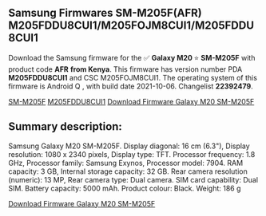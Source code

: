 <h2>Samsung Firmwares SM-M205F(AFR) M205FDDU8CUI1/M205FOJM8CUI1/M205FDDU8CUI1</h2>
Download the Samsung firmware for the ✅ <strong>Galaxy M20 </strong> ⭐ <strong>SM-M205F</strong> with product code <strong>AFR</strong> <strong> from Kenya</strong>. This firmware has version number PDA <strong>M205FDDU8CUI1</strong> and CSC M205FOJM8CUI1. The operating system of this firmware is Android Q , with build date 2021-10-06. Changelist <strong>22392479</strong>.


[SM-M205F](https://samfirm.shop/samsung/model/SM-M205F)
[M205FDDU8CUI1](https://samfirm.shop/samsung/pda/M205FDDU8CUI1)
[Download Firmware Galaxy M20 SM-M205F](https://samfirm.shop/samsung/firmware/462820)
<h2>Summary description:</h2>
<p>Samsung Galaxy M20 SM-M205F. Display diagonal: 16 cm (6.3"), Display resolution: 1080 x 2340 pixels, Display type: TFT. Processor frequency: 1.8 GHz, Processor family: Samsung Exynos, Processor model: 7904. RAM capacity: 3 GB, Internal storage capacity: 32 GB. Rear camera resolution (numeric): 13 MP, Rear camera type: Dual camera. SIM card capability: Dual SIM. Battery capacity: 5000 mAh. Product colour: Black. Weight: 186 g</p>


[Download Firmware Galaxy M20 SM-M205F](https://samfirm.shop/samsung/firmware/462820)
